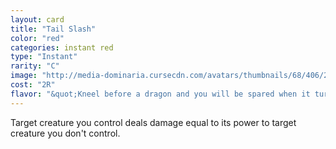 ```yaml
---
layout: card
title: "Tail Slash"
color: "red"
categories: instant red
type: "Instant"
rarity: "C"
image: "http://media-dominaria.cursecdn.com/avatars/thumbnails/68/406/200/283/635618477649087939.png"
cost: "2R"
flavor: "&quot;Kneel before a dragon and you will be spared when it turns to leave.&quot; - Yikaro, Atarka Warrior"
---
```


Target creature you control deals damage equal to its power to target creature you don't control.

